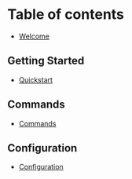 # Table of contents

* [Welcome](README.md)

## Getting Started

* [Quickstart](getting-started/quickstart.md)

## Commands

* [Commands](commands/commands.md)

## Configuration

* [Configuration](configuration/configuration.md)
